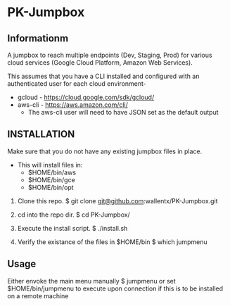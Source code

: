# PK-Jumpbox

## Informationm
A jumpbox to reach multiple endpoints (Dev, Staging, Prod) for various cloud services (Google Cloud Platform, Amazon Web Services).

This assumes that you have a CLI installed and configured with an authenticated user for each cloud environment-
* gcloud - https://cloud.google.com/sdk/gcloud/
* aws-cli - https://aws.amazon.com/cli/
  *   The aws-cli user will need to have JSON set as the default output

## INSTALLATION

Make sure that you do not have any existing jumpbox files in place.
* This will install files in:
  * $HOME/bin/aws
  * $HOME/bin/gce
  * $HOME/bin/opt


1. Clone this repo.
    $ git clone git@github.com:wallentx/PK-Jumpbox.git

2. cd into the repo dir.
    $ cd PK-Jumpbox/

3. Execute the install script.
    $ ./install.sh

4. Verify the existance of the files in $HOME/bin
  $ which jumpmenu

## Usage

Either envoke the main menu manually
    $ jumpmenu
or set $HOME/bin/jumpmenu to execute upon connection if this is to be installed on a remote machine
